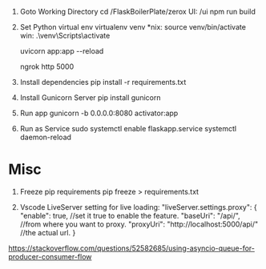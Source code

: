1. Goto Working Directory
   cd /FlaskBoilerPlate/zerox
   UI: /ui npm run build

2. Set Python virtual env
   virtualenv venv
   *nix: source venv/bin/activate
   win: .\venv\Scripts\activate

   uvicorn app:app --reload

   ngrok http 5000

3. Install dependencies
   pip install -r requirements.txt

4. Install Gunicorn Server
   pip install gunicorn

5. Run app
   gunicorn -b 0.0.0.0:8080 activator:app

6. Run as Service
   sudo systemctl enable flaskapp.service
   systemctl daemon-reload

Misc
====
1. Freeze pip requirements
   pip freeze > requirements.txt

2. Vscode LiveServer setting for live loading:
   "liveServer.settings.proxy": {
        "enable": true, //set it true to enable the feature.
        "baseUri": "/api/", //from where you want to proxy. 
        "proxyUri": "http://localhost:5000/api/" //the actual url.
   }



https://stackoverflow.com/questions/52582685/using-asyncio-queue-for-producer-consumer-flow